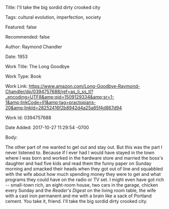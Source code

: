 Title:  I'll take the big sordid dirty crooked city

Tags:   cultural evolution, imperfection, society

Featured: false

Recommended: false

Author: Raymond Chandler

Date:   1953

Work Title: The Long Goodbye

Work Type: Book

Work Link: https://www.amazon.com/Long-Goodbye-Raymond-Chandler/dp/0394757688/ref=as_li_ss_tl?_encoding=UTF8&amp;qid=1509129334&amp;sr=1-1&amp;linkCode=ll1&amp;tag=practopians-20&amp;linkId=28252416f2b8942d4a25a85f4d867d94

Work Id: 0394757688

Date Added: 2017-10-27 11:29:54 -0700

Body: 

The other part of me wanted to get out and stay out. But this was the part I never listened to. Because if I ever had I would have stayed in the town where I was born and worked in the hardware store and married the boss's daughter and had five kids and read them the funny paper on Sunday morning and smacked their heads when they got out of line and squabbled with the wife about how much spending money they were to get and what programs they could have on the radio or TV set. I might even have got rich -- small-town rich, an eight-room house, two cars in the garage, chicken every Sunday and the <em>Reader's Digest</em> on the living room table, the wife with a cast iron permanent and me with a brain like a sack of Portland cement. You take it, friend. I'll take the big sordid dirty crooked city. 

